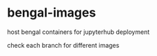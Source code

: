 # bengal-images

host bengal containers for jupyterhub deployment

check each branch for different images
